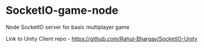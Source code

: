 # SocketIO-game-node
Node SocketIO server for basic multiplayer game

Link to Unity Client repo - https://github.com/Rahul-Bhargav/SocketIO-Unity